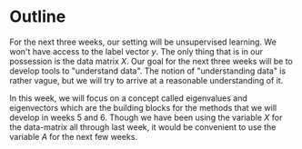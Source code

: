 # Outline

For the next three weeks, our setting will be unsupervised learning. We won't have access to the label vector $y$. The only thing that is in our possession is the data matrix $X$. Our goal for the next three weeks will be to develop tools to "understand data". The notion of "understanding data" is rather vague, but we will try to arrive at a reasonable understanding of it. 

In this week, we will focus on a concept called eigenvalues and eigenvectors which are the building blocks for the methods that we will develop in weeks 5 and 6. Though we have been using the variable $X$ for the data-matrix all through last week, it would be convenient to use the variable $A$ for the next few weeks.

